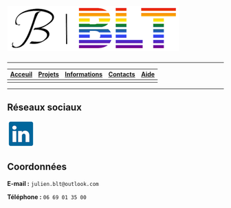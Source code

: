 # ![LOGO](./imgs/logo-jb-blt.png)

---

| [Acceuil](.) | [Projets](./projets) | [Informations](./information) | [**Contacts**](./contacts) | [Aide](./aide) |
| :---: | :---: | :---: | :---: | :---: |  
| | | | |

---

## Réseaux sociaux

[![logo-linkdedin](./imgs/logo-linkedin.png)](https://www.linkedin.com/in/julien-balderiotti)

## Coordonnées

**E-mail :** `julien.blt@outlook.com`

**Téléphone :** `06 69 01 35 00`
